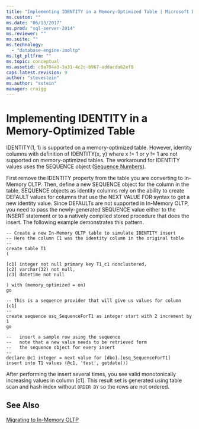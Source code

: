 ```yaml
---
title: "Implementing IDENTITY in a Memory-Optimized Table | Microsoft Docs"
ms.custom: ""
ms.date: "06/13/2017"
ms.prod: "sql-server-2014"
ms.reviewer: ""
ms.suite: ""
ms.technology: 
  - "database-engine-imoltp"
ms.tgt_pltfrm: ""
ms.topic: conceptual
ms.assetid: c0a704a3-3a31-4c2c-b967-addacda62ef8
caps.latest.revision: 9
author: "stevestein"
ms.author: "sstein"
manager: craigg
---
```

# Implementing IDENTITY in a Memory-Optimized Table
  IDENTITY(1, 1) is supported on a memory-optimized table. However, identity columns with definition of IDENTITY(x, y) where x != 1 or y != 1 are not supported on memory-optimized tables. The workaround for IDENTITY values uses the SEQUENCE object ([Sequence Numbers](../sequence-numbers/sequence-numbers.md)).  
  
 First remove the IDENTITY property from the table you are converting to In-Memory OLTP. Then, define a new SEQUENCE object for the column in the table. SEQUENCE objects as identity columns rely on the ability to create DEFAULT values for columns that use the NEXT VALUE FOR syntax to get a new identity value. Since DEFAULTs are not supported in In-Memory OLTP, you need to pass the newly-generated SEQUENCE value either to the INSERT statement or to a natively compiled stored procedure that does the insert. The following example demonstrates this pattern.  
  
```tsql  
-- Create a new In-Memory OLTP table to simulate IDENTITY insert  
-- Here the column C1 was the identity column in the original table  
--  
create table T1  
(  
  
[c1] integer not null primary key T1_c1 nonclustered,  
[c2] varchar(32) not null,  
[c3] datetime not null  
  
) with (memory_optimized = on)  
go  
  
-- This is a sequence provider that will give us values for column [c1]  
--  
create sequence usq_SequenceForT1 as integer start with 2 increment by 1  
go  
  
--   insert a sample row using the sequence  
--   note that a new value needs to be retrieved form   
--   the sequence object for every insert  
--  
declare @c1 integer = next value for [dbo].[usq_SequenceForT1]  
insert into T1 values (@c1, 'test', getdate())  
```  
  
 After performing the insert several times, you see valid monotonically increasing values in column [c1]. This result set is generated using table scan and hash index without `ORDER BY` so the rows are not ordered.  
  
## See Also  
 [Migrating to In-Memory OLTP](migrating-to-in-memory-oltp.md)  
  
  